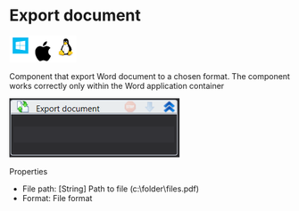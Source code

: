 # Export document

![](<../../../.gitbook/assets/image (114).png>)

Component that export Word document to a chosen format. The component works correctly only within the Word application container

![](<../../../.gitbook/assets/image (191).png>)

Properties

* File path: \[String] Path to file (c:\folder\files.pdf)
* Format: File format
